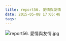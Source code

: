 ```yaml
---
title: report56. 愛情與友情
date: 2015-05-08 17:05:48
tags:
---
```

![report56. 愛情與友情.jpg](https://i.loli.net/2018/03/23/5ab49b7c1b32f.jpg)
